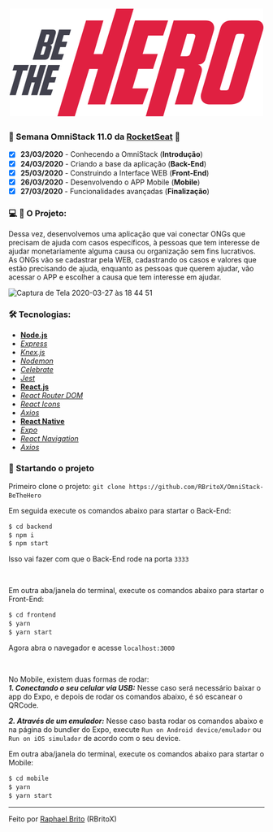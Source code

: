 <h1 align="center">
  <img src="./bethehero.svg">
</h1>

### :rocket: Semana OmniStack 11.0 da [RocketSeat](https://rocketseat.com.br/) :rocket:

- [X] **23/03/2020** - Conhecendo a OmniStack (**Introdução**)
- [X] **24/03/2020** - Criando a base da aplicação (**Back-End**)
- [X] **25/03/2020** - Construindo a Interface WEB (**Front-End**)
- [X] **26/03/2020** - Desenvolvendo o APP Mobile (**Mobile**)
- [X] **27/03/2020** - Funcionalidades avançadas (**Finalização**)

### :computer: :iphone: O Projeto:

Dessa vez, desenvolvemos uma aplicação que vai conectar ONGs que precisam de ajuda com casos específicos, à pessoas que tem interesse de ajudar monetariamente alguma causa ou organização sem fins lucrativos. As ONGs vão se cadastrar pela WEB, cadastrando os casos e valores que estão precisando de ajuda, enquanto as pessoas que querem ajudar, vão acessar o APP e escolher a causa que tem interesse em ajudar.

![Captura de Tela 2020-03-27 às 18 44 51](https://user-images.githubusercontent.com/34657005/77803093-1a12dc80-705b-11ea-8157-6d0f52b1dc16.png)

### :hammer_and_wrench: Tecnologias:

- **[Node.js](https://nodejs.org/en/)**
- *[Express](https://expressjs.com/pt-br/)*
- *[Knex.js](http://knexjs.org/)*
- *[Nodemon](https://nodemon.io/)*
- *[Celebrate](https://github.com/arb/celebrate)*
- *[Jest](https://jestjs.io/)*
- **[React.js](https://pt-br.reactjs.org/)**
- *[React Router DOM](https://reacttraining.com/react-router/web/guides/quick-start)*
- *[React Icons](https://react-icons.netlify.com/#/)*
- *[Axios](https://nodemon.io/)*
- **[React Native](https://reactnative.dev/)**
- *[Expo](https://expo.io/)*
- *[React Navigation](https://reactnavigation.org/)*
- *[Axios](https://nodemon.io/)*

### :checkered_flag: Startando o projeto

Primeiro clone o projeto: `git clone https://github.com/RBritoX/OmniStack-BeTheHero`

Em seguida execute os comandos abaixo para startar o Back-End:

```sh
$ cd backend
$ npm i
$ npm start
```

Isso vai fazer com que o Back-End rode na porta `3333`

<br>

Em outra aba/janela do terminal, execute os comandos abaixo para startar o Front-End:

```sh
$ cd frontend
$ yarn
$ yarn start
```

Agora abra o navegador e acesse `localhost:3000`

<br>

No Mobile, existem duas formas de rodar:
<br>
***1. Conectando o seu celular via USB:*** Nesse caso será necessário baixar o app do Expo, e depois de rodar os comandos abaixo, é só escanear o QRCode.

***2. Através de um emulador:*** Nesse caso basta rodar os comandos abaixo e na página do bundler do Expo, execute `Run on Android device/emulador` ou `Run on iOS simulador` de acordo com o seu device.
<br>

Em outra aba/janela do terminal, execute os comandos abaixo para startar o Mobile:

```sh
$ cd mobile
$ yarn
$ yarn start
```

---

Feito por [Raphael Brito](https://www.linkedin.com/in/raphaellbrito/) (RBritoX)
